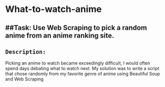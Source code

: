 # What-to-watch-anime
##Task: Use Web Scraping to pick a random anime from an anime ranking site. 
---
## **`Description:`**

Picking an anime to watch became exceedingly difficult, I would often spend days debating what to watch next.
My solution was to write a script that chose randomly from my favorite genre of anime using Beautiful Soup and Web Scraping

